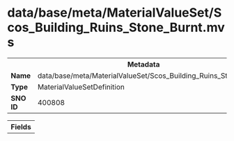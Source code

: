 <h1>data/base/meta/MaterialValueSet/Scos_Building_Ruins_Stone_Burnt.mvs</h1><table><tr><th colspan="100%">Metadata</th></tr><tr><td><b>Name</b></td><td>data/base/meta/MaterialValueSet/Scos_Building_Ruins_Stone_Burnt.mvs</td></tr><tr><td><b>Type</b></td><td>MaterialValueSetDefinition</td></tr><tr><td><b>SNO ID</b></td><td>400808</td></tr></table>

<table><tr><th colspan="100%">Fields</th></tr></table>

